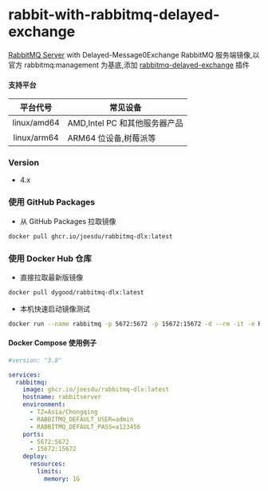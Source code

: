 # rabbit-with-rabbitmq-delayed-exchange

[RabbitMQ Server](https://www.rabbitmq.com) with Delayed-Message0Exchange
RabbitMQ 服务端镜像,以官方 rabbitmq:management 为基底,添加 [rabbitmq-delayed-exchange](https://github.com/rabbitmq/rabbitmq-delayed-message-exchange) 插件

#### 支持平台

|   平台代号    | 常见设备                      |
| :-----------: | ----------------------------- |
|  linux/amd64  | AMD,Intel PC 和其他服务器产品 |
|  linux/arm64  | ARM64 位设备,树莓派等         |

### Version

- 4.x

### 使用 GitHub Packages

- 从 GitHub Packages 拉取镜像

```bash
docker pull ghcr.io/joesdu/rabbitmq-dlx:latest
```

### 使用 Docker Hub 仓库

- 直接拉取最新版镜像

```bash
docker pull dygood/rabbitmq-dlx:latest
```

- 本机快速启动镜像测试

```bash
docker run --name rabbitmq -p 5672:5672 -p 15672:15672 -d --rm -it -e RABBITMQ_DEFAULT_USER=guest -e RABBITMQ_DEFAULT_PASS=guest ghcr.io/joesdu/rabbitmq-dlx:latest
```

#### Docker Compose 使用例子

```yml
#version: "3.8"

services:
  rabbitmq:
    image: ghcr.io/joesdu/rabbitmq-dlx:latest
    hostname: rabbitserver
    environment:
      - TZ=Asia/Chongqing
      - RABBITMQ_DEFAULT_USER=admin
      - RABBITMQ_DEFAULT_PASS=a123456
    ports:
      - 5672:5672
      - 15672:15672
    deploy:
      resources:
        limits:
          memory: 1G
```
